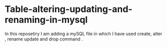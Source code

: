 # Table-altering-updating-and-renaming-in-mysql
In this reposetiry I am adding a mySQL file in which I have used create, alter , rename update and drop command .
